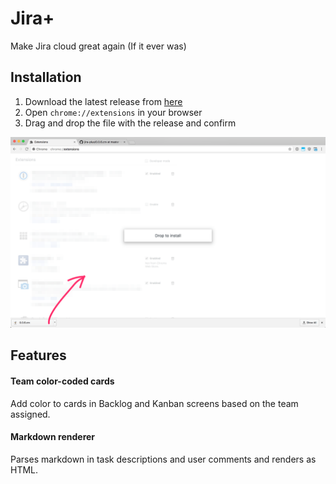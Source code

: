# Jira+

Make Jira cloud great again (If it ever was)


## Installation

1. Download the latest release from [here][latest-release]
2. Open `chrome://extensions` in your browser
3. Drag and drop the file with the release and confirm

![](https://raw.githubusercontent.com/mcavallo/jira-plus/master/media/install.png)

[latest-release]: https://raw.githubusercontent.com/mcavallo/jira-plus/master/releases/0.0.9.crx


## Features

#### Team color-coded cards

Add color to cards in Backlog and Kanban screens based on the team assigned.

#### Markdown renderer

Parses markdown in task descriptions and user comments and renders as HTML.
